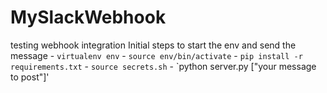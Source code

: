 # MySlackWebhook
testing webhook integration
Initial steps to start the env and send the message
    - `virtualenv env`
    - `source env/bin/activate`
    - `pip install -r requirements.txt`
    - `source secrets.sh`
    - `python server.py ["your message to post"]'
    
    
